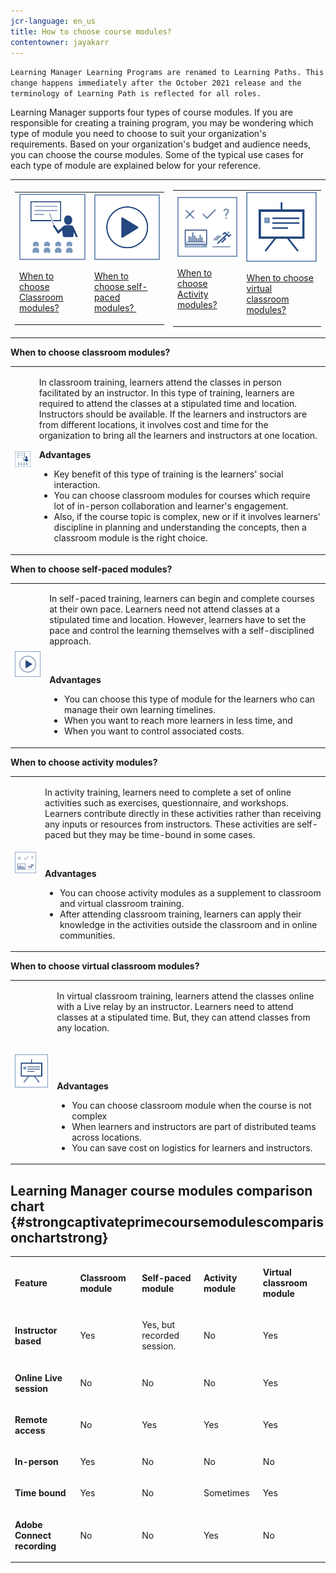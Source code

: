 ```yaml
---
jcr-language: en_us
title: How to choose course modules?
contentowner: jayakarr
---
```

`Learning Manager Learning Programs are renamed to Learning Paths. This change happens immediately after the October 2021 release and the terminology of Learning Path is reflected for all roles.`

Learning Manager supports four types of course modules. If you are responsible for creating a training program, you may be wondering which type of module you need to choose to suit your organization's requirements. Based on your organization's budget and audience needs, you can choose the course modules. Some of the typical use cases for each type of module are explained below for your reference.

<table> 
 <tbody>
  <tr> 
   <td> 
    <table> 
     <tbody>
      <tr> 
       <td> <img src="assets/classroom-module.png"><p><a href="how-to-choose-modules.md#main-pars_text_1432182659">When to choose Classroom modules?</a></p></td> 
       <td> <img src="assets/self-placed-module.png"><p><a href="how-to-choose-modules.md#main-pars_text_735062721">When to choose self-paced modules?&nbsp;</a></p></td> 
      </tr> 
     </tbody>
    </table></td> 
   <td> 
    <table> 
     <tbody>
      <tr> 
       <td> <img src="assets/activity.png"><p><a href="how-to-choose-modules.md#main-pars_text_1900017946">When to choose Activity modules?</a></p></td> 
       <td> <img src="assets/virtual-classroom.png"><p><a href="how-to-choose-modules.md#main-pars_text_112651927">When to choose virtual classroom modules?</a></p></td> 
      </tr> 
     </tbody>
    </table></td> 
  </tr> 
 </tbody>
</table>

**When to choose classroom modules?&nbsp;**

<table> 
 <tbody>
  <tr> 
   <td><img src="assets/classroom-module.png"></td> 
   <td><p>In classroom training, learners attend the classes in person facilitated by an instructor. In this type of training, learners are required to attend the classes at a stipulated time and location. Instructors should be available. If the learners and instructors are from different locations, it involves cost and time for the organization to bring all the learners and instructors at one location.</p> <p><strong>Advantages</strong></p> 
    <ul> 
     <li>Key benefit of this type of training is the learners' social interaction.&nbsp;</li> 
     <li>You can choose classroom modules for courses which require lot of in-person&nbsp;collaboration and learner's engagement.&nbsp;</li> 
     <li>Also, if the course topic is complex, new or if it involves learners' discipline in planning and understanding the concepts, then a classroom module is the right choice.</li> 
    </ul></td> 
  </tr> 
 </tbody>
</table>

**When to choose self-paced modules?&nbsp;**

<table> 
 <tbody>
  <tr> 
   <td><img src="assets/self-placed-module.png"></td> 
   <td><p>In self-paced training, learners can begin and complete courses at their own pace. Learners need not attend classes at a stipulated time and location. However, learners have to set the pace and control the learning themselves with a self-disciplined approach.</p> <p>&nbsp;</p> <p><strong>Advantages</strong></p> 
    <ul> 
     <li>You can choose this type of module for the learners who can manage their own learning timelines.&nbsp;</li> 
     <li>When you want to reach more learners in less time, and&nbsp;</li> 
     <li>When you want to control associated costs.</li> 
    </ul></td> 
  </tr> 
 </tbody>
</table>

**When to choose activity modules?**

<table> 
 <tbody>
  <tr> 
   <td><img src="assets/activity.png"></td> 
   <td><p>In activity training, learners need to complete a set of online activities such as exercises, questionnaire, and workshops. Learners contribute directly in these activities rather than receiving any inputs or resources from instructors. These activities are self-paced but they may be time-bound in some cases.</p> <p>&nbsp;</p> <p><strong>Advantages</strong></p> 
    <ul> 
     <li>You can choose activity modules as a supplement to classroom and virtual classroom training.</li> 
     <li>After attending classroom training, learners can apply their knowledge in the activities outside the classroom and in online communities.</li> 
    </ul></td> 
  </tr> 
 </tbody>
</table>

**When to choose virtual classroom modules?&nbsp;**

<table> 
 <tbody>
  <tr> 
   <td><img src="assets/virtual-classroom.png"></td> 
   <td><p>In virtual classroom training, learners attend the classes online with a Live relay by an instructor. Learners need to attend classes at a stipulated time. But, they can attend classes from any location.</p> <p>&nbsp;</p> <p>&nbsp;</p> <p><strong>Advantages</strong></p> 
    <ul> 
     <li>You can choose classroom module when the course is not complex</li> 
     <li>When learners and instructors are part of distributed teams across locations.&nbsp;</li> 
     <li>You can save cost on logistics for learners and instructors.</li> 
    </ul></td> 
  </tr> 
 </tbody>
</table>

## **Learning Manager course modules comparison chart** {#strongcaptivateprimecoursemodulescomparisonchartstrong}

<table> 
 <tbody>
  <tr> 
   <td><p><strong>Feature&nbsp;</strong></p></td> 
   <td><p><strong>Classroom module</strong></p></td> 
   <td><p><strong>Self-paced module</strong><br> </p></td> 
   <td><p><strong>Activity module</strong></p></td> 
   <td><p><strong>Virtual classroom module</strong></p></td> 
  </tr> 
  <tr> 
   <td><p><strong>Instructor based</strong></p></td> 
   <td><p>Yes</p></td> 
   <td><p>Yes, but recorded session.&nbsp;</p></td> 
   <td><p>No</p></td> 
   <td><p>Yes</p></td> 
  </tr> 
  <tr> 
   <td><p><strong>Online Live session</strong></p></td> 
   <td><p>No</p></td> 
   <td><p>No</p></td> 
   <td><p>No</p></td> 
   <td><p>Yes</p></td> 
  </tr> 
  <tr> 
   <td><p><strong>Remote access</strong></p></td> 
   <td><p>No</p></td> 
   <td><p>Yes</p></td> 
   <td><p>Yes</p></td> 
   <td><p>Yes</p></td> 
  </tr> 
  <tr> 
   <td><p><strong>In-person</strong></p></td> 
   <td><p>Yes</p></td> 
   <td><p>No</p></td> 
   <td><p>No</p></td> 
   <td><p>No</p></td> 
  </tr> 
  <tr> 
   <td><p><strong>Time bound</strong></p></td> 
   <td><p>Yes</p></td> 
   <td><p>No</p></td> 
   <td><p>Sometimes</p></td> 
   <td><p>Yes</p></td> 
  </tr> 
  <tr> 
   <td><p><strong>Adobe Connect recording</strong></p></td> 
   <td><p>No</p></td> 
   <td><p>No</p></td> 
   <td><p>Yes</p></td> 
   <td><p>No</p></td> 
  </tr> 
 </tbody>
</table>

